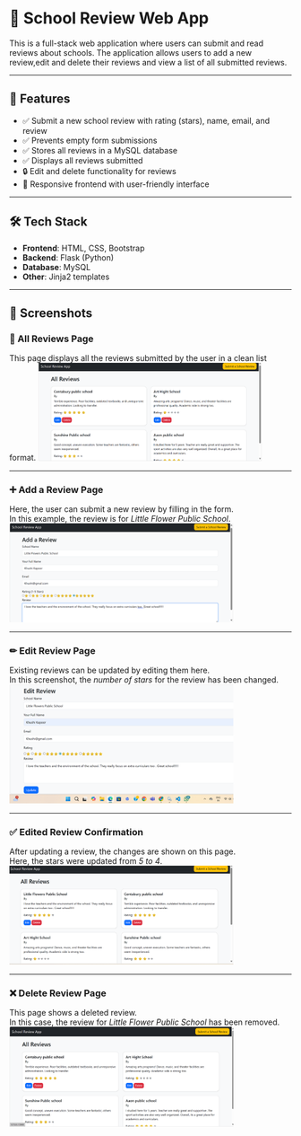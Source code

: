 # 🏫 School Review Web App

This is a full-stack web application where users can submit and read reviews about schools. The application allows users to add a new review,edit and delete their reviews and view a list of all submitted reviews.

---

## 🚀 Features

- ✅ Submit a new school review with rating (stars), name, email, and review
- ✅ Prevents empty form submissions
- ✅ Stores all reviews in a MySQL database
- ✅ Displays all reviews submitted
- 🔒 Edit and delete functionality for reviews
- 📱 Responsive frontend with user-friendly interface

---

## 🛠️ Tech Stack

- **Frontend**: HTML, CSS, Bootstrap
- **Backend**: Flask (Python)
- **Database**: MySQL
- **Other**: Jinja2 templates

---

## 📸 Screenshots

### 📝 All Reviews Page
This page displays all the reviews submitted by the user in a clean list format.
<img src="image.png" alt="All reviews" width="400">

---

### ➕ Add a Review Page
Here, the user can submit a new review by filling in the form.  
In this example, the review is for *Little Flower Public School*.
<img src="image-1.png" alt="Add review page" width="400">

---

### ✏ Edit Review Page
Existing reviews can be updated by editing them here.  
In this screenshot, the *number of stars* for the review has been changed.
<img src="image-2.png" alt="Edit review page" width="400">

---

### ✅ Edited Review Confirmation
After updating a review, the changes are shown on this page.  
Here, the stars were updated from *5 to 4*.
<img src="image-3.png" alt="Edited review" width="400">

---

### ❌ Delete Review Page
This page shows a deleted review.  
In this case, the review for *Little Flower Public School* has been removed.
<img src="image-4.png" alt="Delete review" width="400">